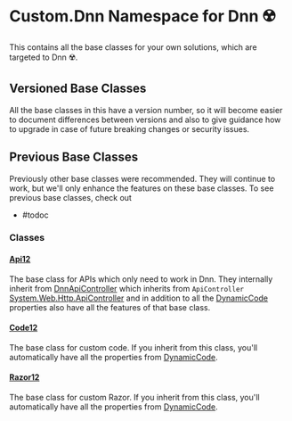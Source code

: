 ﻿---
uid: Custom.Dnn
summary: Namespace for base classes of custom code, razor and WebApis in DNN
# title: Custom.Dnn Namespace
---

# Custom.Dnn Namespace for Dnn ☢️

This contains all the base classes for your own solutions, which are targeted to Dnn ☢️. 

## Versioned Base Classes

All the base classes in this have a version number, so it will become easier to document differences between versions and also to give guidance how to upgrade in case of future breaking changes or security issues. 

## Previous Base Classes

Previously other base classes were recommended. They will continue to work, but we'll only enhance the features on these base classes. To see previous base classes, check out

* #todoc


### Classes

#### [Api12](xref:Custom.Dnn.Api12)

The base class for APIs which only need to work in Dnn. They internally inherit from [DnnApiController](https://dnndocs.com/api/DotNetNuke.Web.Api.DnnApiController.html) which inherits from `ApiController` [System.Web.Http.ApiController](https://docs.microsoft.com/en-us/dotnet/api/system.web.http.apicontroller) and in addition to all the [DynamicCode](xref:NetCode.DynamicCode.Index) properties also have all the features of that base class. 

#### [Code12](xref:Custom.Dnn.Code12)

The base class for custom code. If you inherit from this class, you'll automatically have all the properties from [DynamicCode](xref:NetCode.DynamicCode.Index).

#### [Razor12](xref:Custom.Dnn.Razor12)

The base class for custom Razor. If you inherit from this class, you'll automatically have all the properties from [DynamicCode](xref:NetCode.DynamicCode.Index).

<!-- #### [Razor12&lt;TModel&gt;](xref:Custom.Oqtane.Razor12`1)

The base class for custom Razor. If you inherit from this class, you'll automatically have all the properties from [DynamicCode](xref:NetCode.DynamicCode.Index). -->
